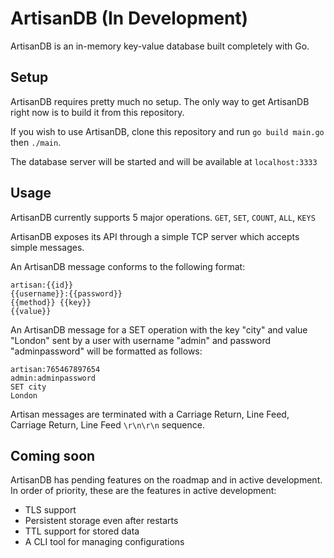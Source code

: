 # ArtisanDB (In Development)

ArtisanDB is an in-memory key-value database built completely with Go.

## Setup

ArtisanDB requires pretty much no setup. The only way to get ArtisanDB right now is to build it from this repository.

If you wish to use ArtisanDB, clone this repository and run `go build main.go` then `./main`.

The database server will be started and will be available at `localhost:3333`

## Usage

ArtisanDB currently supports 5 major operations. `GET`, `SET`, `COUNT`, `ALL`, `KEYS`

ArtisanDB exposes its API through a simple TCP server which accepts simple messages.

An ArtisanDB message conforms to the following format:

```
artisan:{{id}}
{{username}}:{{password}}
{{method}} {{key}}
{{value}}
```


An ArtisanDB message for a SET operation with the key "city" and value "London" sent by a user with username "admin" and password "adminpassword" will be formatted as follows:
```
artisan:765467897654
admin:adminpassword
SET city
London
```

Artisan messages are terminated with a Carriage Return, Line Feed, Carriage Return, Line Feed `\r\n\r\n` sequence.

## Coming soon

ArtisanDB has pending features on the roadmap and in active development. In order of priority, these are the features in active development:

- TLS support
- Persistent storage even after restarts
- TTL support for stored data
- A CLI tool for managing configurations
